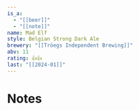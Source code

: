 ```yaml
---
is_a:
  - "[[beer]]"
  - "[[note]]"
name: Mad Elf
style: Belgian Strong Dark Ale
brewery: "[[Tröegs Independent Brewing]]"
abv: 11
rating: 👍👍
last: "[[2024-01]]"
---
```

# Notes

